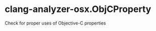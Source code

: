 clang-analyzer-osx.ObjCProperty
===============================

Check for proper uses of Objective-C properties
